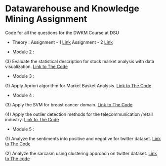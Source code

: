 # Datawarehouse and Knowledge Mining Assignment

Code for all the questions for the DWKM Course at DSU



- Theory : 
Assignment - 1 [Link](https://github.com/Devaprasad403/dwkm-assignment/blob/main/DWKM%20Assignment%20-%201.pdf)
 Assignment - 2 [Link](https://github.com/Devaprasad403/dwkm-assignment/blob/main/DWKM%20Assignment-2.pdf)

 

- Module 2 : 

(3) Evaluate the statistical description for stock market analysis with data visualization. [Link to The Code](https://github.com/Devaprasad403/dwkm-assignment/tree/main/module%202/stock-viz)

- Module 3 : 

(1) Apply Apriori algorithm for Market Basket Analysis. [Link to The Code](https://github.com/Devaprasad403/dwkm-assignment/blob/main/Market-Basket-Analysis-Using-Apriori-Algorithm-main/Market_Basket_Analysis_notebook.ipynb)

- Module 4 : 

(3) Apply the SVM for breast cancer domain. [Link to The Code](https://github.com/Devaprasad403/dwkm-assignment/blob/main/Breast_Cancer_domain.ipynb)

(4) Apply the outlier detection methods for the telecommunication /retail industry. [Link to The Code](https://github.com/Devaprasad403/dwkm-assignment/blob/main/Outlier_detection_retail_industry.ipynb)

- Module 5 : 

(1) Analyze the sentiments into positive and negative for twitter dataset. [Link to The Code](https://github.com/Devaprasad403/dwkm-assignment/blob/main/Sentiment_Analysis_Twitter_datasets.ipynb)

(2) Analyze the sarcasm using clustering approach on twitter dataset. [Link to The code](https://github.com/Devaprasad403/dwkm-assignment/tree/main/Sarcasm%20_detection)
